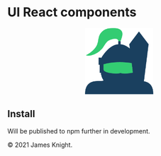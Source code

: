 # UI React components

<p align="center">
  <img src="./design/logo/minified/knight_blue-green.svg" height="150"/>
</p>

## Install

Will be published to npm further in development.

© 2021 James Knight.
